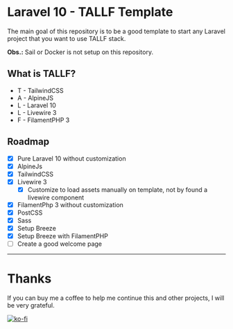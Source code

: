 # Laravel 10 - TALLF Template

The main goal of this repository is to be a good template to start any Laravel project that you want to use TALLF stack.

**Obs.:** Sail or Docker is not setup on this repository.
## What is TALLF?

- T - TailwindCSS
- A - AlpineJS
- L - Laravel 10
- L - Livewire 3
- F - FilamentPHP 3

## Roadmap

- [x] Pure Laravel 10 without customization
- [x] AlpineJs
- [x] TailwindCSS
- [x] Livewire 3
  - [x] Customize to load assets manually on template, not by found a livewire component
- [x] FilamentPhp 3 without customization
- [x] PostCSS
- [x] Sass
- [x] Setup Breeze
- [x] Setup Breeze with FilamentPHP
- [ ] Create a good welcome page

---

# Thanks

If you can buy me a coffee to help me continue this and other projects, I will be very grateful.

[![ko-fi](https://ko-fi.com/img/githubbutton_sm.svg)](https://ko-fi.com/patrickmaciel)
